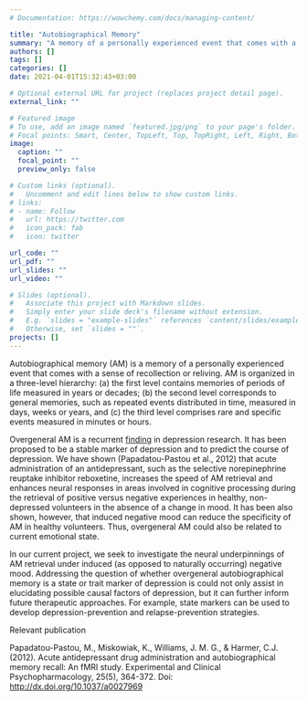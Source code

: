 ```yaml
---
# Documentation: https://wowchemy.com/docs/managing-content/

title: "Autobiographical Memory"
summary: "A memory of a personally experienced event that comes with a sense of recollection or reliving."
authors: []
tags: []
categories: []
date: 2021-04-01T15:32:43+03:00

# Optional external URL for project (replaces project detail page).
external_link: ""

# Featured image
# To use, add an image named `featured.jpg/png` to your page's folder.
# Focal points: Smart, Center, TopLeft, Top, TopRight, Left, Right, BottomLeft, Bottom, BottomRight.
image:
  caption: ""
  focal_point: ""
  preview_only: false

# Custom links (optional).
#   Uncomment and edit lines below to show custom links.
# links:
# - name: Follow
#   url: https://twitter.com
#   icon_pack: fab
#   icon: twitter

url_code: ""
url_pdf: ""
url_slides: ""
url_video: ""

# Slides (optional).
#   Associate this project with Markdown slides.
#   Simply enter your slide deck's filename without extension.
#   E.g. `slides = "example-slides"` references `content/slides/example-slides.md`.
#   Otherwise, set `slides = ""`.
projects: []
---
```

Autobiographical memory (AM) is a memory of a personally experienced event that comes with a sense of recollection or reliving. AM is organized in a three-level hierarchy: (a) the first level contains memories of periods of life measured in years or decades; (b) the second level corresponds to general memories, such as repeated events distributed in time, measured in days, weeks or years, and (c) the third level comprises rare and specific events measured in minutes or hours. 

Overgeneral  AM is a recurrent [finding](https://www.ncbi.nlm.nih.gov/pmc/articles/PMC2834574/) in depression research. It has been proposed to be a stable marker of depression and to predict the course of depression. We have shown (Papadatou-Pastou et al., 2012) that acute administration of an antidepressant, such as the selective norepinephrine reuptake inhibitor reboxetine, increases the speed of AM retrieval and enhances neural responses in areas involved in cognitive processing during the retrieval of positive versus negative experiences in healthy, non-depressed volunteers in the absence of a change in mood. It has been also shown, however, that induced negative mood can reduce the specificity of AM in healthy volunteers. Thus, overgeneral AM could also be related to current emotional state.

In our current project, we seek to investigate the neural underpinnings of AM retrieval under induced (as opposed to naturally occurring) negative mood. Addressing the question of whether overgeneral autobiographical memory is a state or trait marker of depression is could not only assist in elucidating possible causal factors of depression, but it can further inform future therapeutic approaches. For example, state markers can be used to develop depression-prevention and relapse-prevention strategies. 

Relevant publication

Papadatou-Pastou, M., Miskowiak, K., Williams, J. M. G., & Harmer, C.J. (2012). Acute antidepressant drug administration and autobiographical memory recall: An fMRI study. Experimental and Clinical Psychopharmacology, 25(5), 364-372. Doi: http://dx.doi.org/10.1037/a0027969
